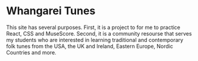 # Whangarei Tunes

This site has several purposes. First, it is a project to for me to practice React, CSS and MuseScore. Second, it is a community resourse that serves my students who are interested in learning traditional and contemporary folk tunes from the USA, the UK and Ireland, Eastern Europe, Nordic Countries and more.
